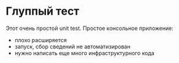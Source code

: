 ﻿# Глуппый тест

Этот очень простой unit test. Простое консольное приложение:
- плохо расширяется
- запуск, сбор сведений не автоматизирован
- нужно написать еще много инфраструктурного кода 